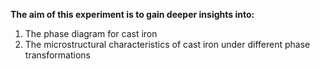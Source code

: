 <b> The aim of this experiment is to gain deeper insights into:</b><br>
1. The phase diagram for cast iron <br>
2. The microstructural characteristics of cast iron under different phase transformations
